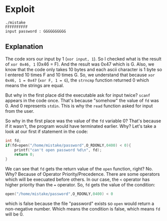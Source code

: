# Exploit
```
./mistake
FFFFFFFFFF
input password : GGGGGGGGGG
```
## Explanation
The code xors our input by 1 (`xor input, 1`).
So I checked what is the result of `xor 0x46, 1` (0x46 = F). And the result was 0x47 which is G.
Also, we know that the code only takes 10 bytes and each ascii character is 1 byte so I entered 10 times F and 10 times G.
So, we understand that because `xor 0x46, 1 = 0x47` (`xor F, 1 = G`), the `strncmp` function returned 0 which means the strings are equal.

But why in the first place did the executable ask for input twice? `scanf` appears in the code once.
That's because "somehow" the value of `fd` was 0. And 0 represents `stdin`. This is why the `read` function asked for input from the user.

So why in the first place was the value of the `fd` variable 0? That's because if it wasn't, the program would have terminated earlier. Why? Let's take a look at our first if statement in the code:

```c
int fd;
if(fd=open("/home/mistake/password",O_RDONLY,0400) < 0){
	printf("can't open password %d\n", fd);
	return 0;
}
```
We can see that `fd` gets the return value of the `open` function, right? No. Why? Because of Operator Priority/Precedence. There are some operators which will be execuated before others. In our case, the `<` operator has higher priority than the `=` operator. So, `fd` gets the value of the condition:
```c
open("/home/mistake/password",O_RDONLY,0400) < 0
```
which is false because the file "password" exists so `open` would return a non-negative number. Which means the condition is false, which means `fd` will be 0.
